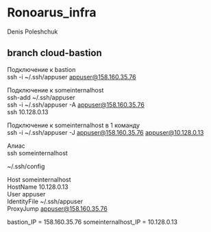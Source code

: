 # Ronoarus_infra
Denis Poleshchuk

## branch cloud-bastion   
Подключение к bastion    
ssh -i ~/.ssh/appuser appuser@158.160.35.76

Подключение к someinternalhost   
ssh-add ~/.ssh/appuser  
ssh -i ~/.ssh/appuser -A appuser@158.160.35.76  
ssh 10.128.0.13

Подключение к someinternalhost в 1 команду   
ssh -i ~/.ssh/appuser -J appuser@158.160.35.76 appuser@10.128.0.13  

Алиас   
ssh someinternalhost

~/.ssh/config

Host someinternalhost   
  HostName 10.128.0.13  
  User appuser  
  IdentityFile ~/.ssh/appuser   
  ProxyJump appuser@158.160.35.76   

bastion_IP = 158.160.35.76
someinternalhost_IP = 10.128.0.13
